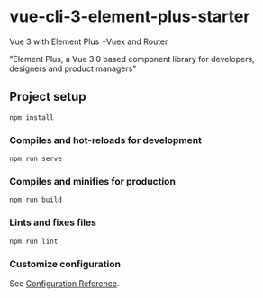 # vue-cli-3-element-plus-starter

Vue 3 with Element Plus +Vuex and Router 

"Element Plus, a Vue 3.0 based component library for developers, designers and product managers"

## Project setup
```
npm install
```

### Compiles and hot-reloads for development
```
npm run serve
```

### Compiles and minifies for production
```
npm run build
```

### Lints and fixes files
```
npm run lint
```

### Customize configuration
See [Configuration Reference](https://cli.vuejs.org/config/).
